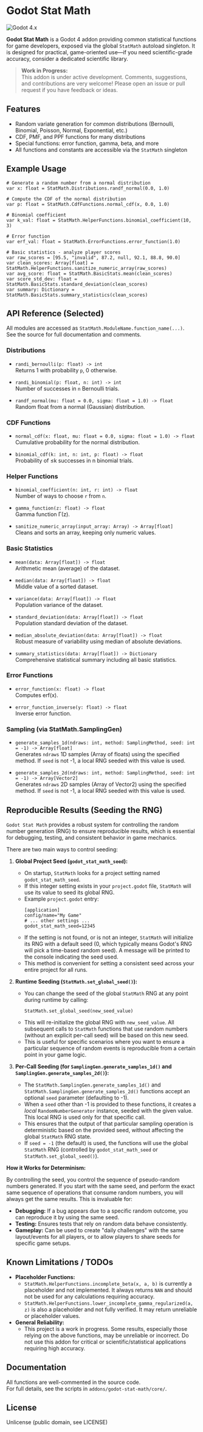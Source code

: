 # Godot Stat Math

![Godot 4.x](https://img.shields.io/badge/Godot-4.x-blue?logo=godot-engine)

**Godot Stat Math** is a Godot 4 addon providing common statistical functions for game developers, exposed via the global `StatMath` autoload singleton. It is designed for practical, game-oriented use—if you need scientific-grade accuracy, consider a dedicated scientific library.

> **Work in Progress:**  
> This addon is under active development. Comments, suggestions, and contributions are very welcome! Please open an issue or pull request if you have feedback or ideas.

## Features

- Random variate generation for common distributions (Bernoulli, Binomial, Poisson, Normal, Exponential, etc.)
- CDF, PMF, and PPF functions for many distributions
- Special functions: error function, gamma, beta, and more
- All functions and constants are accessible via the `StatMath` singleton

## Example Usage

```gdscript
# Generate a random number from a normal distribution
var x: float = StatMath.Distributions.randf_normal(0.0, 1.0)

# Compute the CDF of the normal distribution
var p: float = StatMath.CdfFunctions.normal_cdf(x, 0.0, 1.0)

# Binomial coefficient
var k_val: float = StatMath.HelperFunctions.binomial_coefficient(10, 3)

# Error function
var erf_val: float = StatMath.ErrorFunctions.error_function(1.0)

# Basic statistics - analyze player scores
var raw_scores = [95.5, "invalid", 87.2, null, 92.1, 88.8, 90.0]
var clean_scores: Array[float] = StatMath.HelperFunctions.sanitize_numeric_array(raw_scores)
var avg_score: float = StatMath.BasicStats.mean(clean_scores)
var score_std_dev: float = StatMath.BasicStats.standard_deviation(clean_scores)
var summary: Dictionary = StatMath.BasicStats.summary_statistics(clean_scores)
```

## API Reference (Selected)

All modules are accessed as `StatMath.ModuleName.function_name(...)`.  
See the source for full documentation and comments.

### Distributions

- `randi_bernoulli(p: float) -> int`  
  Returns 1 with probability `p`, 0 otherwise.

- `randi_binomial(p: float, n: int) -> int`  
  Number of successes in `n` Bernoulli trials.

- `randf_normal(mu: float = 0.0, sigma: float = 1.0) -> float`  
  Random float from a normal (Gaussian) distribution.

### CDF Functions

- `normal_cdf(x: float, mu: float = 0.0, sigma: float = 1.0) -> float`  
  Cumulative probability for the normal distribution.

- `binomial_cdf(k: int, n: int, p: float) -> float`  
  Probability of ≤k successes in n binomial trials.

### Helper Functions

- `binomial_coefficient(n: int, r: int) -> float`  
  Number of ways to choose `r` from `n`.

- `gamma_function(z: float) -> float`  
  Gamma function Γ(z).

- `sanitize_numeric_array(input_array: Array) -> Array[float]`  
  Cleans and sorts an array, keeping only numeric values.

### Basic Statistics

- `mean(data: Array[float]) -> float`  
  Arithmetic mean (average) of the dataset.

- `median(data: Array[float]) -> float`  
  Middle value of a sorted dataset.

- `variance(data: Array[float]) -> float`  
  Population variance of the dataset.

- `standard_deviation(data: Array[float]) -> float`  
  Population standard deviation of the dataset.

- `median_absolute_deviation(data: Array[float]) -> float`  
  Robust measure of variability using median of absolute deviations.

- `summary_statistics(data: Array[float]) -> Dictionary`  
  Comprehensive statistical summary including all basic statistics.

### Error Functions

- `error_function(x: float) -> float`  
  Computes erf(x).

- `error_function_inverse(y: float) -> float`  
  Inverse error function.

### Sampling (via StatMath.SamplingGen)

- `generate_samples_1d(ndraws: int, method: SamplingMethod, seed: int = -1) -> Array[float]`  
  Generates `ndraws` 1D samples (Array of floats) using the specified method. 
  If `seed` is not -1, a local RNG seeded with this value is used.

- `generate_samples_2d(ndraws: int, method: SamplingMethod, seed: int = -1) -> Array[Vector2]`  
  Generates `ndraws` 2D samples (Array of Vector2) using the specified method. 
  If `seed` is not -1, a local RNG seeded with this value is used.

## Reproducible Results (Seeding the RNG)

`Godot Stat Math` provides a robust system for controlling the random number generation (RNG) to ensure reproducible results, which is essential for debugging, testing, and consistent behavior in game mechanics.

There are two main ways to control seeding:

1.  **Global Project Seed (`godot_stat_math_seed`):**
    *   On startup, `StatMath` looks for a project setting named `godot_stat_math_seed`.
    *   If this integer setting exists in your `project.godot` file, `StatMath` will use its value to seed its global RNG.
    *   Example `project.godot` entry:
        ```gdscript
        [application]
        config/name="My Game"
        # ... other settings ...
        godot_stat_math_seed=12345
        ```
    *   If the setting is not found, or is not an integer, `StatMath` will initialize its RNG with a default seed (0, which typically means Godot's RNG will pick a time-based random seed). A message will be printed to the console indicating the seed used.
    *   This method is convenient for setting a consistent seed across your entire project for all runs.

2.  **Runtime Seeding (`StatMath.set_global_seed()`):**
    *   You can change the seed of the global `StatMath` RNG at any point during runtime by calling:
        ```gdscript
        StatMath.set_global_seed(new_seed_value)
        ```
    *   This will re-initialize the global RNG with `new_seed_value`. All subsequent calls to `StatMath` functions that use random numbers (without an explicit per-call seed) will be based on this new seed.
    *   This is useful for specific scenarios where you want to ensure a particular sequence of random events is reproducible from a certain point in your game logic.

3.  **Per-Call Seeding (for `SamplingGen.generate_samples_1d()` and `SamplingGen.generate_samples_2d()`):**
    *   The `StatMath.SamplingGen.generate_samples_1d()` and `StatMath.SamplingGen.generate_samples_2d()` functions accept an optional `seed` parameter (defaulting to -1).
    *   When a `seed` other than -1 is provided to these functions, it creates a *local* `RandomNumberGenerator` instance, seeded with the given value. This local RNG is used only for that specific call.
    *   This ensures that the output of that particular sampling operation is deterministic based on the provided seed, without affecting the global `StatMath` RNG state.
    *   If `seed = -1` (the default) is used, the functions will use the global `StatMath` RNG (controlled by `godot_stat_math_seed` or `StatMath.set_global_seed()`).

**How it Works for Determinism:**

By controlling the seed, you control the sequence of pseudo-random numbers generated. If you start with the same seed, and perform the exact same sequence of operations that consume random numbers, you will always get the same results. This is invaluable for:

*   **Debugging:** If a bug appears due to a specific random outcome, you can reproduce it by using the same seed.
*   **Testing:** Ensures tests that rely on random data behave consistently.
*   **Gameplay:** Can be used to create "daily challenges" with the same layout/events for all players, or to allow players to share seeds for specific game setups.

## Known Limitations / TODOs

- **Placeholder Functions:**
  - `StatMath.HelperFunctions.incomplete_beta(x, a, b)` is currently a placeholder and not implemented. It always returns `NAN` and should not be used for any calculations requiring accuracy.
  - `StatMath.HelperFunctions.lower_incomplete_gamma_regularized(a, z)` is also a placeholder and not fully verified. It may return unreliable or placeholder values.
- **General Reliability:**
  - This project is a work in progress. Some results, especially those relying on the above functions, may be unreliable or incorrect. Do not use this addon for critical or scientific/statistical applications requiring high accuracy.

## Documentation

All functions are well-commented in the source code.  
For full details, see the scripts in `addons/godot-stat-math/core/`.

## License

Unlicense (public domain, see LICENSE)